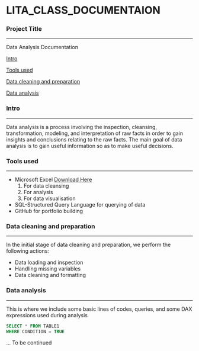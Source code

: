 # LITA_CLASS_DOCUMENTAION

### Project Title
---
Data Analysis Documentation 

[Intro](#intro)

[Tools used](#tools-used)

[Data cleaning and preparation](#data-cleaning-and-preparation)

[Data analysis](#data-analysis)

### Intro
---
Data analysis is a process involving the inspection, cleansing, transformation, modeling, and interpretation of raw facts in order to gain insights and conclusions relating to the raw facts. The main goal of data analysis is to gain useful information so as to make useful decisions.

### Tools used
---
- Microsoft Excel [Download Here](https://www.microsoft.com) 
  1. For data cleansing
  2. For analysis
  3. For data visualisation
- SQL-Structured Query Language for querying of data
- GitHub for portfolio building

### Data cleaning and preparation
---
In the initial stage of data cleaning and preparation, we perform the following actions:
- Data loading and inspection
- Handling missing variables
- Data cleaning and formatting 

### Data analysis
---
This is where we include some basic lines of codes, queries, and some DAX expressions used during analysis 

```SQL
SELECT * FROM TABLE1
WHERE CONDITION = TRUE
``` 
... To be continued



